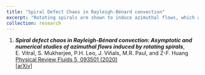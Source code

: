 ```yaml
---
title: "Spiral Defect Chaos in Rayleigh-Bénard convection"
excerpt: "Rotating spirals are shown to induce azimuthal flows, which are function of a spiral's topological charge and frequency of rotation. We investigate how neighboring spirals may interact through such flows, and suggest a correlation between a balance of advection and unwinding of spirals, and the existence of the spiral chaos regime.  <br/><img src='/images/sdc.png'>"
collection: research
---
```


1. _**Spiral defect chaos in Rayleigh-Bénard convection: Asymptotic and numerical studies of azimuthal flows induced by rotating spirals**_,
E.&#160;Vitral, S.&#160;Mukherjee, P.H.&#160;Leo, J.&#160;Viñals, M.R.&#160;Paul, and Z-F.&#160;Huang <br />
[Physical Review Fluids 5, 093501 (2020)](https://journals.aps.org/prfluids/abstract/10.1103/PhysRevFluids.5.093501) <br />
[[arXiv]](https://arxiv.org/abs/2006.00147)

